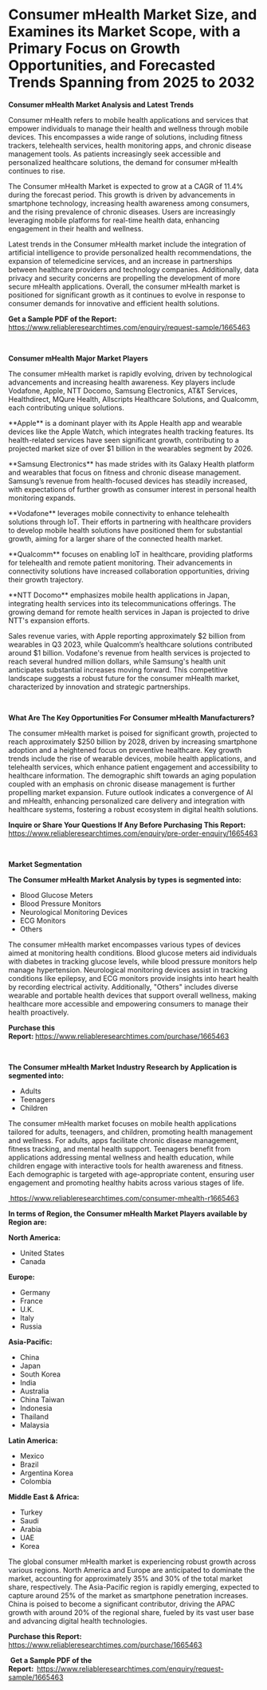 <p><h1>Consumer mHealth Market Size, and Examines its Market Scope, with a Primary Focus on Growth Opportunities, and Forecasted Trends Spanning from 2025 to 2032</h1></p><p><strong>Consumer mHealth Market Analysis and Latest Trends</strong></p>
<p><p>Consumer mHealth refers to mobile health applications and services that empower individuals to manage their health and wellness through mobile devices. This encompasses a wide range of solutions, including fitness trackers, telehealth services, health monitoring apps, and chronic disease management tools. As patients increasingly seek accessible and personalized healthcare solutions, the demand for consumer mHealth continues to rise.</p><p>The Consumer mHealth Market is expected to grow at a CAGR of 11.4% during the forecast period. This growth is driven by advancements in smartphone technology, increasing health awareness among consumers, and the rising prevalence of chronic diseases. Users are increasingly leveraging mobile platforms for real-time health data, enhancing engagement in their health and wellness.</p><p>Latest trends in the Consumer mHealth market include the integration of artificial intelligence to provide personalized health recommendations, the expansion of telemedicine services, and an increase in partnerships between healthcare providers and technology companies. Additionally, data privacy and security concerns are propelling the development of more secure mHealth applications. Overall, the consumer mHealth market is positioned for significant growth as it continues to evolve in response to consumer demands for innovative and efficient health solutions.</p></p>
<p><strong>Get a Sample PDF of the Report:&nbsp;</strong> <a href="https://www.reliableresearchtimes.com/enquiry/request-sample/1665463?utm_campaign=3063&utm_medium=2&utm_source=Github&utm_content=ia&utm_term=13042025&utm_id=consumer-mhealth">https://www.reliableresearchtimes.com/enquiry/request-sample/1665463</a></p>
<p>&nbsp;</p>
<p><strong>Consumer mHealth Major Market Players</strong></p>
<p><p>The consumer mHealth market is rapidly evolving, driven by technological advancements and increasing health awareness. Key players include Vodafone, Apple, NTT Docomo, Samsung Electronics, AT&T Services, Healthdirect, MQure Health, Allscripts Healthcare Solutions, and Qualcomm, each contributing unique solutions.</p><p>**Apple** is a dominant player with its Apple Health app and wearable devices like the Apple Watch, which integrates health tracking features. Its health-related services have seen significant growth, contributing to a projected market size of over $1 billion in the wearables segment by 2026.</p><p>**Samsung Electronics** has made strides with its Galaxy Health platform and wearables that focus on fitness and chronic disease management. Samsung’s revenue from health-focused devices has steadily increased, with expectations of further growth as consumer interest in personal health monitoring expands.</p><p>**Vodafone** leverages mobile connectivity to enhance telehealth solutions through IoT. Their efforts in partnering with healthcare providers to develop mobile health solutions have positioned them for substantial growth, aiming for a larger share of the connected health market.</p><p>**Qualcomm** focuses on enabling IoT in healthcare, providing platforms for telehealth and remote patient monitoring. Their advancements in connectivity solutions have increased collaboration opportunities, driving their growth trajectory.</p><p>**NTT Docomo** emphasizes mobile health applications in Japan, integrating health services into its telecommunications offerings. The growing demand for remote health services in Japan is projected to drive NTT's expansion efforts.</p><p>Sales revenue varies, with Apple reporting approximately $2 billion from wearables in Q3 2023, while Qualcomm’s healthcare solutions contributed around $1 billion. Vodafone's revenue from health services is projected to reach several hundred million dollars, while Samsung's health unit anticipates substantial increases moving forward. This competitive landscape suggests a robust future for the consumer mHealth market, characterized by innovation and strategic partnerships.</p></p>
<p>&nbsp;</p>
<p><strong>What Are The Key Opportunities For Consumer mHealth Manufacturers?</strong></p>
<p><p>The consumer mHealth market is poised for significant growth, projected to reach approximately $250 billion by 2028, driven by increasing smartphone adoption and a heightened focus on preventive healthcare. Key growth trends include the rise of wearable devices, mobile health applications, and telehealth services, which enhance patient engagement and accessibility to healthcare information. The demographic shift towards an aging population coupled with an emphasis on chronic disease management is further propelling market expansion. Future outlook indicates a convergence of AI and mHealth, enhancing personalized care delivery and integration with healthcare systems, fostering a robust ecosystem in digital health solutions.</p></p>
<p><strong>Inquire or Share Your Questions If Any Before Purchasing This Report:</strong> <a href="https://www.reliableresearchtimes.com/enquiry/pre-order-enquiry/1665463?utm_campaign=3063&utm_medium=2&utm_source=Github&utm_content=ia&utm_term=13042025&utm_id=consumer-mhealth">https://www.reliableresearchtimes.com/enquiry/pre-order-enquiry/1665463</a></p>
<p>&nbsp;</p>
<p><strong>Market Segmentation</strong></p>
<p><strong>The Consumer mHealth Market Analysis by types is segmented into:</strong></p>
<p><ul><li>Blood Glucose Meters</li><li>Blood Pressure Monitors</li><li>Neurological Monitoring Devices</li><li>ECG Monitors</li><li>Others</li></ul></p>
<p><p>The consumer mHealth market encompasses various types of devices aimed at monitoring health conditions. Blood glucose meters aid individuals with diabetes in tracking glucose levels, while blood pressure monitors help manage hypertension. Neurological monitoring devices assist in tracking conditions like epilepsy, and ECG monitors provide insights into heart health by recording electrical activity. Additionally, "Others" includes diverse wearable and portable health devices that support overall wellness, making healthcare more accessible and empowering consumers to manage their health proactively.</p></p>
<p><strong>Purchase this Report:&nbsp;</strong><a href="https://www.reliableresearchtimes.com/purchase/1665463?utm_campaign=3063&utm_medium=2&utm_source=Github&utm_content=ia&utm_term=13042025&utm_id=consumer-mhealth">https://www.reliableresearchtimes.com/purchase/1665463</a></p>
<p>&nbsp;</p>
<p><strong>The Consumer mHealth Market Industry Research by Application is segmented into:</strong></p>
<p><ul><li>Adults</li><li>Teenagers</li><li>Children</li></ul></p>
<p><p>The consumer mHealth market focuses on mobile health applications tailored for adults, teenagers, and children, promoting health management and wellness. For adults, apps facilitate chronic disease management, fitness tracking, and mental health support. Teenagers benefit from applications addressing mental wellness and health education, while children engage with interactive tools for health awareness and fitness. Each demographic is targeted with age-appropriate content, ensuring user engagement and promoting healthy habits across various stages of life.</p></p>
<p><a href="https://www.reliableresearchtimes.com/consumer-mhealth-r1665463?utm_campaign=3063&utm_medium=2&utm_source=Github&utm_content=ia&utm_term=13042025&utm_id=consumer-mhealth">&nbsp;https://www.reliableresearchtimes.com/consumer-mhealth-r1665463</a></p>
<p><strong>In terms of Region, the Consumer mHealth Market Players available by Region are:</strong></p>
<p>
    <p> <strong> North America: </strong>
        <ul>
            <li>United States</li>
            <li>Canada</li>
        </ul>
        </p> 
    <p> <strong> Europe: </strong>
        <ul>
            <li>Germany</li>
            <li>France</li>
            <li>U.K.</li>
            <li>Italy</li>
            <li>Russia</li>
        </ul>
        </p> 
    <p> <strong> Asia-Pacific: </strong>
        <ul>
            <li>China</li>
            <li>Japan</li>
            <li>South Korea</li>
            <li>India</li>
            <li>Australia</li>
            <li>China Taiwan</li>
            <li>Indonesia</li>
            <li>Thailand</li>
            <li>Malaysia</li>
        </ul>
        </p> 
    <p> <strong> Latin America: </strong>
        <ul>
            <li>Mexico</li>
            <li>Brazil</li>
            <li>Argentina Korea</li>
            <li>Colombia</li>
        </ul>
        </p> 
    <p> <strong> Middle East & Africa: </strong>
        <ul>
            <li>Turkey</li>
            <li>Saudi</li>
            <li>Arabia</li>
            <li>UAE</li>
            <li>Korea</li>
        </ul>
    </p>
    </p>
<p><p>The global consumer mHealth market is experiencing robust growth across various regions. North America and Europe are anticipated to dominate the market, accounting for approximately 35% and 30% of the total market share, respectively. The Asia-Pacific region is rapidly emerging, expected to capture around 25% of the market as smartphone penetration increases. China is poised to become a significant contributor, driving the APAC growth with around 20% of the regional share, fueled by its vast user base and advancing digital health technologies.</p></p>
<p><strong>Purchase this Report: </strong><a href="https://www.reliableresearchtimes.com/purchase/1665463?utm_campaign=3063&utm_medium=2&utm_source=Github&utm_content=ia&utm_term=13042025&utm_id=consumer-mhealth">https://www.reliableresearchtimes.com/purchase/1665463</a></p>
<p>&nbsp;<strong>Get a Sample PDF of the Report:&nbsp;&nbsp;</strong><a href="https://www.reliableresearchtimes.com/enquiry/request-sample/1665463?utm_campaign=3063&utm_medium=2&utm_source=Github&utm_content=ia&utm_term=13042025&utm_id=consumer-mhealth">https://www.reliableresearchtimes.com/enquiry/request-sample/1665463</a></p>
<p><strong></strong></p>
<p><p></p><p></p><p></p></p>